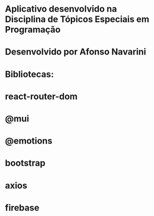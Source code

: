 # Aplicativo desenvolvido na Disciplina de Tópicos Especiais em Programação

# Desenvolvido por Afonso Navarini

# Bibliotecas:

# react-router-dom
# @mui
# @emotions
# bootstrap
# axios
# firebase